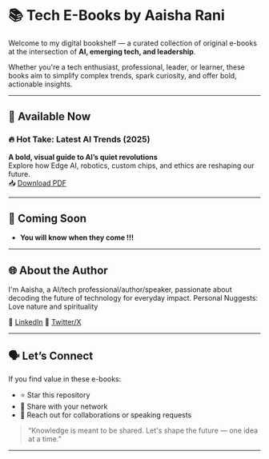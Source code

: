 # 📚 Tech E-Books by Aaisha Rani

Welcome to my digital bookshelf — a curated collection of original e-books at the intersection of **AI, emerging tech, and leadership**.

Whether you're a tech enthusiast, professional, leader, or learner, these books aim to simplify complex trends, spark curiosity, and offer bold, actionable insights.

---

## 📕 Available Now

### 🔥 Hot Take: Latest AI Trends (2025)
**A bold, visual guide to AI’s quiet revolutions**  
Explore how Edge AI, robotics, custom chips, and ethics are reshaping our future.  
📥 [Download PDF](https://github.com/Aaisha-Rani/E-Book/blob/main/HotTakeOnLatestAITrends/Hot%20Take%20Latest%20AI%20Trends.pdf)

---

## 📘 Coming Soon

- **You will know when they come !!!**


---

## 🌐 About the Author

I'm Aaisha, a AI/tech professional/author/speaker, passionate about decoding the future of technology for everyday impact.
Personal Nuggests: Love nature and spirituality 

🔗 [LinkedIn](https://www.linkedin.com/in/aaisha-rani-499a5a128/) 
🔗 [Twitter/X](https://x.com/aaishae1111) 


---

## 🗣️ Let’s Connect

If you find value in these e-books:
- ⭐ Star this repository  
- 📩 Share with your network  
- 💬 Reach out for collaborations or speaking requests

> “Knowledge is meant to be shared. Let's shape the future — one idea at a time.”

---
